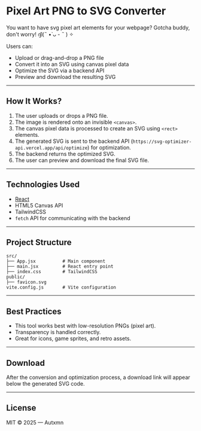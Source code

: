 # Pixel Art PNG to SVG Converter

You want to have svg pixel art elements for your webpage?
Gotcha buddy, don't worry! ദ്ദി(˵ •̀ ᴗ - ˵ ) ✧

Users can:

- Upload or drag-and-drop a PNG file
- Convert it into an SVG using canvas pixel data
- Optimize the SVG via a backend API
- Preview and download the resulting SVG

---

## How It Works?

1. The user uploads or drops a PNG file.
2. The image is rendered onto an invisible `<canvas>`.
3. The canvas pixel data is processed to create an SVG using `<rect>` elements.
4. The generated SVG is sent to the backend API (`https://svg-optimizer-api.vercel.app/api/optimize`) for optimization.
5. The backend returns the optimized SVG.
6. The user can preview and download the final SVG file.

---

## Technologies Used

- [React](https://reactjs.org/)
- HTML5 Canvas API
- TailwindCSS
- `fetch` API for communicating with the backend

---

## Project Structure

```
src/
├── App.jsx          # Main component
├── main.jsx         # React entry point
├── index.css        # TailwindCSS
public/
├── favicon.svg
vite.config.js       # Vite configuration
```

---

## Best Practices

- This tool works best with low-resolution PNGs (pixel art).
- Transparency is handled correctly.
- Great for icons, game sprites, and retro assets.

---

## Download

After the conversion and optimization process, a download link will appear below the generated SVG code.

---

## License

MIT © 2025 — Autxmn
